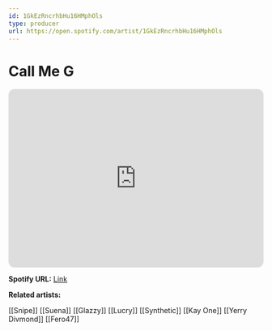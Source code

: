 ```yaml
---
id: 1GkEzRncrhbHu16HMphOls
type: producer
url: https://open.spotify.com/artist/1GkEzRncrhbHu16HMphOls
---
```

# Call Me G

<iframe style="border-radius:12px" src="https://open.spotify.com/embed/artist/1GkEzRncrhbHu16HMphOls" width="100%" height="352" frameBorder="0" allowfullscreen="" allow="autoplay; clipboard-write; encrypted-media; fullscreen; picture-in-picture" loading="lazy"></iframe>

**Spotify URL:** [Link](https://open.spotify.com/artist/1GkEzRncrhbHu16HMphOls)

**Related artists:**

[[Snipe]]
[[Suena]]
[[Glazzy]]
[[Lucry]]
[[Synthetic]]
[[Kay One]]
[[Yerry Divmond]]
[[Fero47]]
